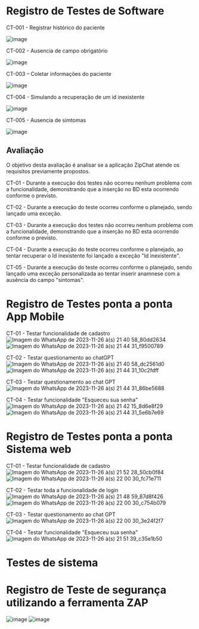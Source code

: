 # Registro de Testes de Software

CT-001 - Registrar histórico do paciente

![image](https://github.com/ICEI-PUC-Minas-PMV-ADS/pmv-ads-2023-2-e4-g1-zipchat/assets/58198111/0d210c71-8549-4708-88ff-a63f9fdaf95b)

CT-002 - Ausencia de campo obrigatório

![image](https://github.com/ICEI-PUC-Minas-PMV-ADS/pmv-ads-2023-2-e4-g1-zipchat/assets/58198111/3da0b4f6-3f0e-4bb5-afc5-a75522f4f12f)

CT-003 – Coletar informações do paciente

![image](https://github.com/ICEI-PUC-Minas-PMV-ADS/pmv-ads-2023-2-e4-g1-zipchat/assets/58198111/fe1c80f2-ccc4-46b8-a04a-75646b2335de)

CT-004 - Simulando a recuperação de um id inexistente

![image](https://github.com/ICEI-PUC-Minas-PMV-ADS/pmv-ads-2023-2-e4-g1-zipchat/assets/58198111/4f5a4cb6-a22a-4842-b5da-d212a55aa26a)

CT-005 - Ausencia de simtomas

![image](https://github.com/ICEI-PUC-Minas-PMV-ADS/pmv-ads-2023-2-e4-g1-zipchat/assets/58198111/9958f1f3-035c-401d-a648-22a78f2e8d76)




## Avaliação

O objetivo desta avaliação é analisar se a aplicação ZipChat atende os requisitos previamente propostos.

CT-01 - Durante a execução dos testes não ocorreu nenhum problema com a funcionalidade, demonstrando que a inserção no BD esta ocorrendo conforme o previsto.

CT-02 - Durante a execução do teste ocorreu conforme o planejado, sendo lançado uma exceção.

CT-03 - Durante a execução dos testes não ocorreu nenhum problema com a funcionalidade, demonstrando que a inserção no BD esta ocorrendo conforme o previsto.

CT-04 - Durante a execução do teste ocorreu conforme o planejado, ao tentar recuperar o Id inexistente foi lançado a exceção "Id inexistente".

CT-05 - Durante a execução do teste ocorreu conforme o planejado, sendo lançado uma exceção personalizada ao tentar inserir anamnese com a ausência do campo "sintomas".



# Registro de Testes ponta a ponta App Mobile

CT-01 - Testar funcionalidade de cadastro
![Imagem do WhatsApp de 2023-11-26 à(s) 21 40 58_80dd2634](https://github.com/ICEI-PUC-Minas-PMV-ADS/pmv-ads-2023-2-e4-g1-zipchat/assets/58198111/14b3728c-52f7-4b06-ae0d-ba577e6fe36c)
![Imagem do WhatsApp de 2023-11-26 à(s) 21 44 31_f9500789](https://github.com/ICEI-PUC-Minas-PMV-ADS/pmv-ads-2023-2-e4-g1-zipchat/assets/58198111/38f1597d-0bff-4ea4-ad66-67f2b3862a95)

CT-02 - Testar questionamento ao chatGPT
![Imagem do WhatsApp de 2023-11-26 à(s) 21 40 58_dc2561d0](https://github.com/ICEI-PUC-Minas-PMV-ADS/pmv-ads-2023-2-e4-g1-zipchat/assets/58198111/1f0c6843-3cf4-4c20-b277-92ce311080ff)
![Imagem do WhatsApp de 2023-11-26 à(s) 21 44 31_10c2fdff](https://github.com/ICEI-PUC-Minas-PMV-ADS/pmv-ads-2023-2-e4-g1-zipchat/assets/58198111/d0f85b41-a64f-4ddc-8285-eb4eceb97cee)

CT-03 - Testar questionamento ao chat GPT
![Imagem do WhatsApp de 2023-11-26 à(s) 21 44 31_86be5688](https://github.com/ICEI-PUC-Minas-PMV-ADS/pmv-ads-2023-2-e4-g1-zipchat/assets/58198111/90235e2f-f246-42a7-a217-2d798a63f3a7)

CT-04 - Testar funcionalidade "Esqueceu sua senha"
![Imagem do WhatsApp de 2023-11-26 à(s) 21 42 15_8d6e8f29](https://github.com/ICEI-PUC-Minas-PMV-ADS/pmv-ads-2023-2-e4-g1-zipchat/assets/58198111/d048a753-7bf1-444f-8d8a-b8d4ffc03260)
![Imagem do WhatsApp de 2023-11-26 à(s) 21 44 31_5e6b7e69](https://github.com/ICEI-PUC-Minas-PMV-ADS/pmv-ads-2023-2-e4-g1-zipchat/assets/58198111/d4adc005-6118-443c-bd34-3473fc9efc61)

# Registro de Testes ponta a ponta Sistema web

CT-01 - Testar funcionalidade de cadastro
![Imagem do WhatsApp de 2023-11-26 à(s) 21 52 28_50cb0f84](https://github.com/ICEI-PUC-Minas-PMV-ADS/pmv-ads-2023-2-e4-g1-zipchat/assets/58198111/4493d52e-cb57-46e9-b4f8-9868be778c45)
![Imagem do WhatsApp de 2023-11-26 à(s) 22 00 30_fc71e711](https://github.com/ICEI-PUC-Minas-PMV-ADS/pmv-ads-2023-2-e4-g1-zipchat/assets/58198111/613d8039-d7e6-4bfb-8f2b-e533aad117c6)

CT-02 - Testar toda a funcionalidade de login
![Imagem do WhatsApp de 2023-11-26 à(s) 21 48 59_87d8f426](https://github.com/ICEI-PUC-Minas-PMV-ADS/pmv-ads-2023-2-e4-g1-zipchat/assets/58198111/cdeeda0a-a3bd-4f1b-af64-8dc759beeac1)
![Imagem do WhatsApp de 2023-11-26 à(s) 22 00 30_c754b079](https://github.com/ICEI-PUC-Minas-PMV-ADS/pmv-ads-2023-2-e4-g1-zipchat/assets/58198111/5b0363e8-31b0-42b5-bff2-86c2a0474974)

CT-03 - Testar questionamento ao chat GPT
![Imagem do WhatsApp de 2023-11-26 à(s) 22 00 30_3e24f2f7](https://github.com/ICEI-PUC-Minas-PMV-ADS/pmv-ads-2023-2-e4-g1-zipchat/assets/58198111/fa7a3ada-90c1-48f9-a483-ed8f64776e1f)

CT-04 - Testar funcionalidade "Esqueceu sua senha"
![Imagem do WhatsApp de 2023-11-26 à(s) 21 51 39_c35e1b50](https://github.com/ICEI-PUC-Minas-PMV-ADS/pmv-ads-2023-2-e4-g1-zipchat/assets/58198111/1778fc08-8e05-4a1a-a18d-b1cafaadb588)

# Testes de sistema
# Registro de Teste de segurança utilizando a ferramenta ZAP
![image](https://github.com/ICEI-PUC-Minas-PMV-ADS/pmv-ads-2023-2-e4-g1-zipchat/assets/58198111/6d70d5b3-2220-4c9f-87c7-892d59276285)
![image](https://github.com/ICEI-PUC-Minas-PMV-ADS/pmv-ads-2023-2-e4-g1-zipchat/assets/58198111/e9e50862-abfc-4a8d-a92f-3135ac38656f)



